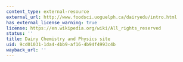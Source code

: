 ```yaml
---
content_type: external-resource
external_url: http://www.foodsci.uoguelph.ca/dairyedu/intro.html
has_external_license_warning: true
license: https://en.wikipedia.org/wiki/All_rights_reserved
status: ''
title: Dairy Chemistry and Physics site
uid: 9cd01031-1da4-4bb9-af16-4b94f4993c4b
wayback_url: ''
---
```

